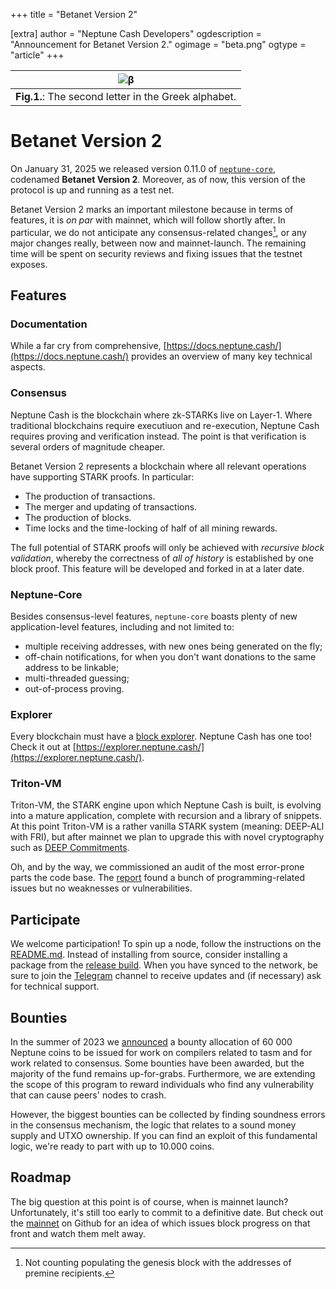 +++
title = "Betanet Version 2"

[extra]
author = "Neptune Cash Developers"
ogdescription = "Announcement for Betanet Version 2."
ogimage = "beta.png"
ogtype = "article"
+++

|  ![β](beta.png)     |
| :-----------------: |
| **Fig.1.**: The second letter in the Greek alphabet. |

# Betanet Version 2

On January 31, 2025 we released version 0.11.0 of [`neptune-core`](https://github.com/Neptune-Crypto/neptune-core), codenamed **Betanet Version 2**. Moreover, as of now, this version of the protocol is up and running as a test net.

Betanet Version 2 marks an important milestone because in terms of features, it is *on par* with mainnet, which will follow shortly after. In particular, we do not anticipate any consensus-related changes[^1], or any major changes really, between now and mainnet-launch. The remaining time will be spent on security reviews and fixing issues that the testnet exposes.

## Features

### Documentation

While a far cry from comprehensive, [https://docs.neptune.cash/](https://docs.neptune.cash/) provides an overview of many key technical aspects.

### Consensus

Neptune Cash is the blockchain where zk-STARKs live on Layer-1. Where traditional blockchains require executiuon and re-execution, Neptune Cash requires proving and verification instead. The point is that verification is several orders of magnitude cheaper.

Betanet Version 2 represents a blockchain where all relevant operations have supporting STARK proofs. In particular:
 - The production of transactions.
 - The merger and updating of transactions.
 - The production of blocks.
 - Time locks and the time-locking of half of all mining rewards.

The full potential of STARK proofs will only be achieved with *recursive block validation*, whereby the correctness of *all of history* is established by one
block proof. This feature will be developed and forked in at a later date.

### Neptune-Core

Besides consensus-level features, `neptune-core` boasts plenty of new application-level features, including and not limited to:

 - multiple receiving addresses, with new ones being generated on the fly;
 - off-chain notifications, for when you don't want donations to the same address to be linkable;
 - multi-threaded guessing;
 - out-of-process proving.


### Explorer

Every blockchain must have a [block explorer](https://github.com/Neptune-Crypto/neptune-explorer). Neptune Cash has one too! Check it out at [https://explorer.neptune.cash/](https://explorer.neptune.cash/).

### Triton-VM

Triton-VM, the STARK engine upon which Neptune Cash is built, is evolving into a mature application, complete with recursion and a library of snippets. At this point Triton-VM is a rather vanilla STARK system (meaning: DEEP-ALI with FRI), but after mainnet we plan to upgrade this with novel cryptography such as [DEEP Commitments](https://eprint.iacr.org/2024/1752).

Oh, and by the way, we commissioned an audit of the most error-prone parts the code base. The [report](triton-vm-audit-hridam-basu.pdf) found a bunch of programming-related issues but no weaknesses or vulnerabilities.

## Participate

We welcome participation! To spin up a node, follow the instructions on the [README.md](https://github.com/Neptune-Crypto/neptune-core). Instead of installing from source, consider installing a package from the [release build](https://github.com/Neptune-Crypto/neptune-core/releases/tag/v0.0.11). When you have synced to the network, be sure to join the [Telegram](https://t.me/neptune_project) channel to receive updates and (if necessary) ask for technical support.

## Bounties

In the summer of 2023 we [announced](../blog/2023-08-08-contributing.md) a bounty allocation of 60 000 Neptune coins to be issued for work on compilers related to tasm and for work related to consensus. Some bounties have been awarded, but the majority of the fund remains up-for-grabs. Furthermore, we are extending the scope of this program to reward individuals who find any vulnerability that can cause peers' nodes to crash.

However, the biggest bounties can be collected by finding soundness errors in the consensus mechanism, the logic that relates to a sound money supply and UTXO ownership. If you can find an exploit of this fundamental logic, we're ready to part with up to 10.000 coins.

## Roadmap

The big question at this point is of course, when is mainnet launch? Unfortunately, it's still too early to commit to a definitive date. But check out the [mainnet](https://github.com/Neptune-Crypto/neptune-core/issues?q=is%3Aissue+is%3Aopen+label%3Amainnet) on Github for an idea of which issues block progress on that front and watch them melt away.

[^1]: Not counting populating the genesis block with the addresses of premine recipients.